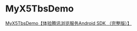 # MyX5TbsDemo
[MyX5TbsDemo【体验腾讯浏览服务Android SDK （完整版）】](https://www.cnblogs.com/whycxb/p/9308412.html)
